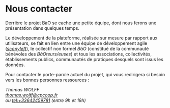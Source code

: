 # Nous contacter

Derrière le projet BàO se cache une petite équipe, dont nous ferons une présentation dans quelques temps. 

Le développement de la plateforme, réalisée sur mesure par rapport aux utilisateurs, se fait en lien entre une équipe de développement agile (*[scopyleft](http://scopyleft.fr)*), le collectif non formel *BàO* (constitué de la communauté bénévoles des *BàOteurs/euses*) et tous les associations, collectivités, établissements publics, communautés de pratiques desquels sont issus les données. 

Pour contacter le porte-parole actuel du projet, qui vous redirigera si besoin vers les bonnes personnes ressources :

*Thomas WOLFF*  
*[thomas.wolff@cpcoop.fr](mailto:thomas.wolff@cpcoop.fr)*  
*ou [tel:+33642459781](06-42-45-97-81) (entre 9h et 19h)*  

